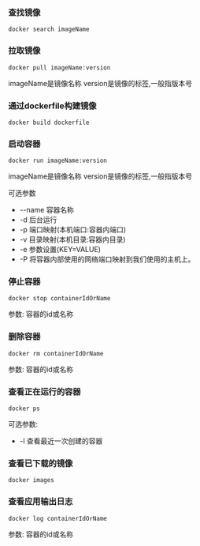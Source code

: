 ### 查找镜像
```shell
docker search imageName
```

### 拉取镜像
```shell
docker pull imageName:version
```
imageName是镜像名称
version是镜像的标签,一般指版本号

### 通过dockerfile构建镜像
```shell
docker build dockerfile
```


### 启动容器
```shell
docker run imageName:version
```
imageName是镜像名称
version是镜像的标签,一般指版本号

可选参数
* --name 容器名称 
* -d 后台运行
* -p 端口映射(本机端口:容器内端口)
* -v 目录映射(本机目录:容器内目录)
* -e 参数设置(KEY=VALUE)
* -P 将容器内部使用的网络端口映射到我们使用的主机上。

### 停止容器
```shell
docker stop containerIdOrName
```
参数: 容器的id或名称

### 删除容器
```shell
docker rm containerIdOrName
```
参数: 容器的id或名称


### 查看正在运行的容器
```shell
docker ps
```
可选参数:
* -l 查看最近一次创建的容器

### 查看已下载的镜像
```shell
docker images
```

### 查看应用输出日志
```shell
docker log containerIdOrName
```
参数: 容器的id或名称


